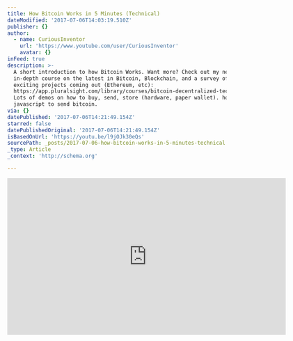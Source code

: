 ```yaml
---
title: How Bitcoin Works in 5 Minutes (Technical)
dateModified: '2017-07-06T14:03:19.510Z'
publisher: {}
author:
  - name: CuriousInventor
    url: 'https://www.youtube.com/user/CuriousInventor'
    avatar: {}
inFeed: true
description: >-
  A short introduction to how Bitcoin Works. Want more? Check out my new
  in-depth course on the latest in Bitcoin, Blockchain, and a survey of the most
  exciting projects coming out (Ethereum, etc):
  https://app.pluralsight.com/library/courses/bitcoin-decentralized-technology
  Lots of demos on how to buy, send, store (hardware, paper wallet). how to use
  javascript to send bitcoin.
via: {}
datePublished: '2017-07-06T14:21:49.154Z'
starred: false
datePublishedOriginal: '2017-07-06T14:21:49.154Z'
isBasedOnUrl: 'https://youtu.be/l9jOJk30eQs'
sourcePath: _posts/2017-07-06-how-bitcoin-works-in-5-minutes-technical.md
_type: Article
_context: 'http://schema.org'

---
```

<iframe src="https://cdn.embedly.com/widgets/media.html?src=https%3A%2F%2Fwww.youtube.com%2Fembed%2Fl9jOJk30eQs%3Ffeature%3Doembed&amp;url=http%3A%2F%2Fwww.youtube.com%2Fwatch%3Fv%3Dl9jOJk30eQs&amp;image=https%3A%2F%2Fi.ytimg.com%2Fvi%2Fl9jOJk30eQs%2Fhqdefault.jpg&amp;key=a715cf41cc93453ca338d350cd26f87b&amp;type=text%2Fhtml&amp;schema=youtube" width="640" height="360" scrolling="no" frameborder="0" allowfullscreen="" style=""></iframe>
